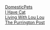 <a href="https://www.domesticpets.co.uk/">DomesticPets</a>
<br>
<a href="http://ihavecat.com/">I Have Cat</a>
<br>
<a href="https://www.livingwithloulou.com/">Living With Lou Lou</a>
<br>
<a href="http://www.thepurringtonpost.com/">The Purrington Post</a>